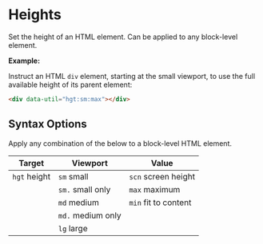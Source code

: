 # Heights

Set the height of an HTML element. Can be applied to any block-level element.

**Example:**

Instruct an HTML `div` element, starting at the small viewport, to use the full available height of its parent element:

```html
<div data-util="hgt:sm:max"></div>
```

## Syntax Options

Apply any combination of the below to a block-level HTML element.

| Target       | Viewport          | Value                |
|--------------|-------------------|----------------------|
| `hgt` height | `sm` small        | `scn` screen height  |
|              | `sm.` small only  | `max` maximum        |
|              | `md` medium       | `min` fit to content |
|              | `md.` medium only |                      |
|              | `lg` large        |                      |
